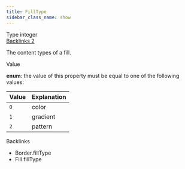 ```yaml
---
title: FillType
sidebar_class_name: show
---
```


<div className="section-badges">

<div className="badge type">
        <span className="label">Type</span>
        <span className="value">integer</span>
      </div>

<a href="#backlinks" className="badge backlinks">
          <span className="label">Backlinks</span>
          <span className="value">2</span>
        </a>

</div>

The content types of a fill.

<div className="property-item">

Value

<div className="value-description">

**enum**: the value of this property must be equal to one of the following values:

| Value | Explanation                                      |
| :---- | :----------------------------------------------- |
| `0`   | <div className="enum-description">color</div>    |
| `1`   | <div className="enum-description">gradient</div> |
| `2`   | <div className="enum-description">pattern</div>  |

</div>

</div>

<div id="backlinks" className="section-backlinks">

<div className="backlinks-title">Backlinks</div>

<ul className="backlinks-list">

<li className="backlink">
      <Link to='/specs/vectorgraphics/border#filltype'>Border.fillType</Link>
      </li>

<li className="backlink">
      <Link to='/specs/vectorgraphics/fill#filltype'>Fill.fillType</Link>
      </li>

</ul>

</div>
